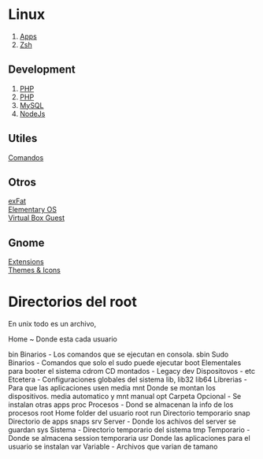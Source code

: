 # Linux

1. [Apps](./apps.md)
2. [Zsh](./zsh.md)

## Development
1. [PHP](./git.md)
1. [PHP](./php.md)
2. [MySQL](./mysql.md)
3. [NodeJs](./nodejs.md)

## Utiles
[Comandos](./comandos.md)

## Otros
[exFat](./exfat.md)  
[Elementary OS](./elementary_os.md)  
[Virtual Box Guest](./virtual_box.md)  

## Gnome
[Extensions](./gnome_extensions.md)  
[Themes & Icons](./themes_icons.md)  


# Directorios del root

En unix todo es un archivo, 

Home ~ Donde esta cada usuario


bin Binarios - Los comandos que se ejecutan en consola.
sbin Sudo Binarios - Comandos que solo el sudo puede ejecutar
boot Elementales para booter el sistema
cdrom CD montados - Legacy
dev Dispositovos - 
etc Etcetera - Configuraciones globales del sistema
lib, lib32 lib64 Librerias - Para que las aplicaciones usen
media mnt Donde se montan los dispositivos. media automatico y mnt manual
opt Carpeta Opcional - Se instalan otras apps
proc Procesos - Dond se almacenan la info de los procesos
root Home folder del usuario root
run Directorio temporario
snap Directorio de apps snaps
srv Server - Donde los achivos del server se guardan
sys Sistema - Directorio temporario del sistema
tmp Temporario - Donde se almacena session temporaria
usr Donde las aplicaciones para el usuario se instalan
var Variable - Archivos que varian de tamano
